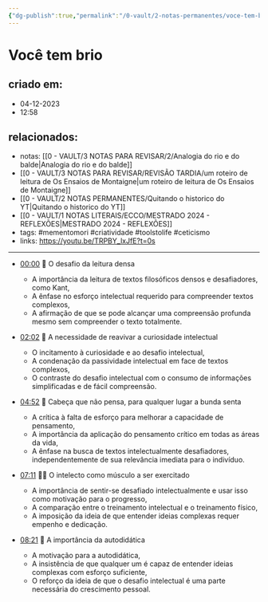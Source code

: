 ```yaml
---
{"dg-publish":true,"permalink":"/0-vault/2-notas-permanentes/voce-tem-brio/","tags":["permanente","mementomori","criatividade","toolstolife","ceticismo"],"dgHomeLink":true,"dgShowLocalGraph":true,"dgShowFileTree":true,"dgEnableSearch":true}
---
```


# Você tem brio

## criado em: 
- 04-12-2023
- 12:58
## relacionados:
- notas: [[0 - VAULT/3 NOTAS PARA REVISAR/2/Analogia do rio e do balde\|Analogia do rio e do balde]]
- [[0 - VAULT/3 NOTAS PARA REVISAR/REVISÃO TARDIA/um roteiro de leitura de Os Ensaios de Montaigne\|um roteiro de leitura de Os Ensaios de Montaigne]]
- [[0 - VAULT/2 NOTAS PERMANENTES/Quitando o historico do YT\|Quitando o historico do YT]]
- [[0 - VAULT/1 NOTAS LITERAIS/ECCO/MESTRADO 2024 - REFLEXÕES\|MESTRADO 2024 - REFLEXÕES]]
- tags: #mementomori #criatividade #toolstolife #ceticismo
- links: https://youtu.be/TRPBY_lxJfE?t=0s
---

- [00:00](https://youtu.be/TRPBY_lxJfE?t=0s) 📖 O desafio da leitura densa

  - A importância da leitura de textos filosóficos densos e desafiadores, como Kant,
  - A ênfase no esforço intelectual requerido para compreender textos complexos,
  - A afirmação de que se pode alcançar uma compreensão profunda mesmo sem compreender o texto totalmente.

- [02:02](https://youtu.be/TRPBY_lxJfE?t=122s) 🧠 A necessidade de reavivar a curiosidade intelectual

  - O incitamento à curiosidade e ao desafio intelectual,
  - A condenação da passividade intelectual em face de textos complexos,
  - O contraste do desafio intelectual com o consumo de informações simplificadas e de fácil compreensão.

- [04:52](https://youtu.be/TRPBY_lxJfE?t=292s) 💭 Cabeça que não pensa, para qualquer lugar a bunda senta

  - A crítica à falta de esforço para melhorar a capacidade de pensamento,
  - A importância da aplicação do pensamento crítico em todas as áreas da vida,
  - A ênfase na busca de textos intelectualmente desafiadores, independentemente de sua relevância imediata para o indivíduo.

- [07:11](https://youtu.be/TRPBY_lxJfE?t=431s) 🏋️‍♂️ O intelecto como músculo a ser exercitado

  - A importância de sentir-se desafiado intelectualmente e usar isso como motivação para o progresso,
  - A comparação entre o treinamento intelectual e o treinamento físico,
  - A imposição da ideia de que entender ideias complexas requer empenho e dedicação.  

- [08:21](https://youtu.be/TRPBY_lxJfE?t=501s) 🎵 A importância da autodidática

  - A motivação para a autodidática,
  - A insistência de que qualquer um é capaz de entender ideias complexas com esforço suficiente,
  - O reforço da ideia de que o desafio intelectual é uma parte necessária do crescimento pessoal.